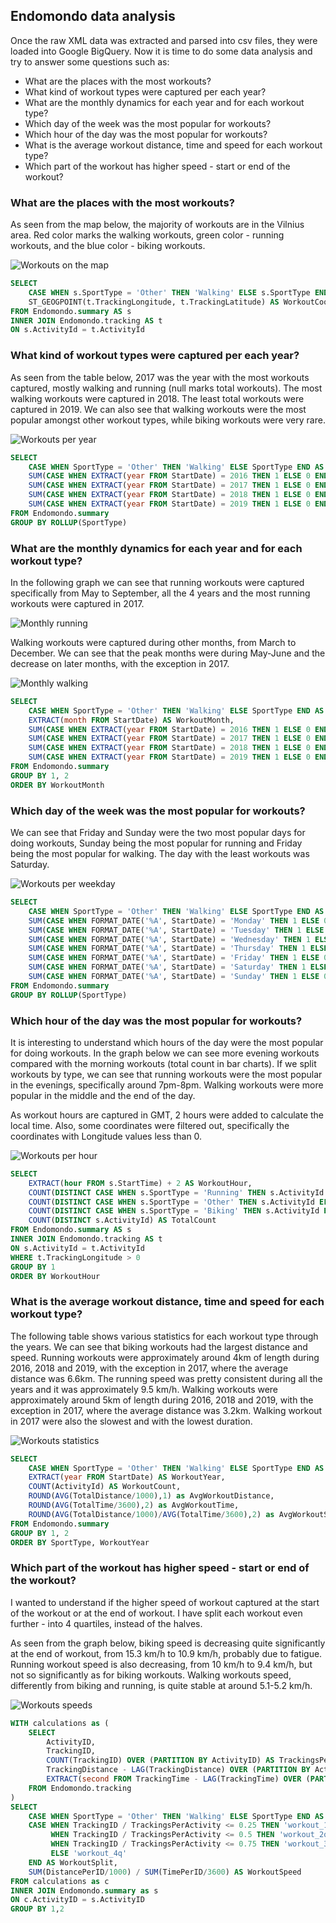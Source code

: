 
## Endomondo data analysis

Once the raw XML data was extracted and parsed into csv files, they were loaded into Google BigQuery. Now it is time to do some data analysis and try to answer some questions such as:
- What are the places with the most workouts?
- What kind of workout types were captured per each year?
- What are the monthly dynamics for each year and for each workout type?
- Which day of the week was the most popular for workouts?
- Which hour of the day was the most popular for workouts?
- What is the average workout distance, time and speed for each workout type?
- Which part of the workout has higher speed - start or end of the workout?

### What are the places with the most workouts?

As seen from the map below, the majority of workouts are in the Vilnius area. Red color marks the walking workouts, green color - running workouts, and the blue color - biking workouts.

![Workouts on the map](outputs/workouts_map.jpg)

```sql
SELECT
    CASE WHEN s.SportType = 'Other' THEN 'Walking' ELSE s.SportType END AS SportType,
    ST_GEOGPOINT(t.TrackingLongitude, t.TrackingLatitude) AS WorkoutCoord
FROM Endomondo.summary AS s
INNER JOIN Endomondo.tracking AS t
ON s.ActivityId = t.ActivityId
```

### What kind of workout types were captured per each year?

As seen from the table below, 2017 was the year with the most workouts captured, mostly walking and running (null marks total workouts). The most walking workouts were captured in 2018. The least total workouts were captured in 2019. We can also see that walking workouts were the most popular amongst other workout types, while biking workouts were very rare.

![Workouts per year](outputs/workouts_per_year.jpg)

```sql
SELECT
    CASE WHEN SportType = 'Other' THEN 'Walking' ELSE SportType END AS SportType,
    SUM(CASE WHEN EXTRACT(year FROM StartDate) = 2016 THEN 1 ELSE 0 END) AS year_2016,
    SUM(CASE WHEN EXTRACT(year FROM StartDate) = 2017 THEN 1 ELSE 0 END) AS year_2017,
    SUM(CASE WHEN EXTRACT(year FROM StartDate) = 2018 THEN 1 ELSE 0 END) AS year_2018,
    SUM(CASE WHEN EXTRACT(year FROM StartDate) = 2019 THEN 1 ELSE 0 END) AS year_2019
FROM Endomondo.summary
GROUP BY ROLLUP(SportType)
```

### What are the monthly dynamics for each year and for each workout type?

In the following graph we can see that running workouts were captured specifically from May to September, all the 4 years and the most running workouts were captured in 2017.

![Monthly running](outputs/monthly_running.jpg)

Walking workouts were captured during other months, from March to December. We can see that the peak months were during May-June and the decrease on later months, with the exception in 2017.

![Monthly walking](outputs/monthly_walking.jpg)

```sql
SELECT
    CASE WHEN SportType = 'Other' THEN 'Walking' ELSE SportType END AS SportType,
    EXTRACT(month FROM StartDate) AS WorkoutMonth,
    SUM(CASE WHEN EXTRACT(year FROM StartDate) = 2016 THEN 1 ELSE 0 END) AS workouts_2016,
    SUM(CASE WHEN EXTRACT(year FROM StartDate) = 2017 THEN 1 ELSE 0 END) AS workouts_2017,
    SUM(CASE WHEN EXTRACT(year FROM StartDate) = 2018 THEN 1 ELSE 0 END) AS workouts_2018,
    SUM(CASE WHEN EXTRACT(year FROM StartDate) = 2019 THEN 1 ELSE 0 END) AS workouts_2019
FROM Endomondo.summary
GROUP BY 1, 2
ORDER BY WorkoutMonth
```

### Which day of the week was the most popular for workouts?

We can see that Friday and Sunday were the two most popular days for doing workouts, Sunday being the most popular for running and Friday being the most popular for walking. The day with the least workouts was Saturday.

![Workouts per weekday](outputs/workouts_per_weekday.jpg)

```sql
SELECT
    CASE WHEN SportType = 'Other' THEN 'Walking' ELSE SportType END AS SportType,
    SUM(CASE WHEN FORMAT_DATE('%A', StartDate) = 'Monday' THEN 1 ELSE 0 END) AS Monday,
    SUM(CASE WHEN FORMAT_DATE('%A', StartDate) = 'Tuesday' THEN 1 ELSE 0 END) AS Tuesday,
    SUM(CASE WHEN FORMAT_DATE('%A', StartDate) = 'Wednesday' THEN 1 ELSE 0 END) AS Wednesday,
    SUM(CASE WHEN FORMAT_DATE('%A', StartDate) = 'Thursday' THEN 1 ELSE 0 END) AS Thursday,
    SUM(CASE WHEN FORMAT_DATE('%A', StartDate) = 'Friday' THEN 1 ELSE 0 END) AS Friday,
    SUM(CASE WHEN FORMAT_DATE('%A', StartDate) = 'Saturday' THEN 1 ELSE 0 END) AS Saturday,
    SUM(CASE WHEN FORMAT_DATE('%A', StartDate) = 'Sunday' THEN 1 ELSE 0 END) AS Sunday
FROM Endomondo.summary
GROUP BY ROLLUP(SportType)
```

### Which hour of the day was the most popular for workouts?

It is interesting to understand which hours of the day were the most popular for doing workouts. In the graph below we can see more evening workouts compared with the morning workouts (total count in bar charts). If we split workouts by type, we can see that running workouts were the most popular in the evenings, specifically around 7pm-8pm. Walking workouts were more popular in the middle and the end of the day.

As workout hours are captured in GMT, 2 hours were added to calculate the local time. Also, some coordinates were filtered out, specifically the coordinates with Longitude values less than 0.

![Workouts per hour](outputs/workouts_per_hour.jpg)

```sql
SELECT
    EXTRACT(hour FROM s.StartTime) + 2 AS WorkoutHour,
    COUNT(DISTINCT CASE WHEN s.SportType = 'Running' THEN s.ActivityId ELSE NULL END) AS RunningCount,
    COUNT(DISTINCT CASE WHEN s.SportType = 'Other' THEN s.ActivityId ELSE NULL END) AS WalkingCount,
    COUNT(DISTINCT CASE WHEN s.SportType = 'Biking' THEN s.ActivityId ELSE NULL END) AS BikingCount,
    COUNT(DISTINCT s.ActivityId) AS TotalCount
FROM Endomondo.summary AS s
INNER JOIN Endomondo.tracking AS t
ON s.ActivityId = t.ActivityId
WHERE t.TrackingLongitude > 0
GROUP BY 1
ORDER BY WorkoutHour
```

### What is the average workout distance, time and speed for each workout type?

The following table shows various statistics for each workout type through the years. We can see that biking workouts had the largest distance and speed. Running workouts were approximately around 4km of length during 2016, 2018 and 2019, with the exception in 2017, where the average distance was 6.6km. The running speed was pretty consistent during all the years and it was approximately 9.5 km/h. Walking workouts were approximately around 5km of length during 2016, 2018 and 2019, with the exception in 2017, where the average distance was 3.2km. Walking workout in 2017 were also the slowest and with the lowest duration.

![Workouts statistics](outputs/workouts_statistics.jpg)

```sql
SELECT
    CASE WHEN SportType = 'Other' THEN 'Walking' ELSE SportType END AS SportType,
    EXTRACT(year FROM StartDate) AS WorkoutYear,
    COUNT(ActivityId) AS WorkoutCount,
    ROUND(AVG(TotalDistance/1000),1) as AvgWorkoutDistance,
    ROUND(AVG(TotalTime/3600),2) as AvgWorkoutTime,
    ROUND(AVG(TotalDistance/1000)/AVG(TotalTime/3600),2) as AvgWorkoutSpeed
FROM Endomondo.summary
GROUP BY 1, 2
ORDER BY SportType, WorkoutYear
```

### Which part of the workout has higher speed - start or end of the workout?

I wanted to understand if the higher speed of workout captured at the start of the workout or at the end of workout. I have split each workout even further - into 4 quartiles, instead of the halves.

As seen from the graph below, biking speed is decreasing quite significantly at the end of workout, from 15.3 km/h to 10.9 km/h, probably due to fatigue. Running workout speed is also decreasing, from 10 km/h to 9.4 km/h, but not so significantly as for biking workouts. Walking workouts speed, differently from biking and running, is quite stable at around 5.1-5.2 km/h.

![Workouts speeds](outputs/workouts_speeds.jpg)

```sql
WITH calculations as (
    SELECT
        ActivityID,
        TrackingID,
        COUNT(TrackingID) OVER (PARTITION BY ActivityID) AS TrackingsPerActivity,
        TrackingDistance - LAG(TrackingDistance) OVER (PARTITION BY ActivityID ORDER BY TrackingID) AS DistancePerID,
        EXTRACT(second FROM TrackingTime - LAG(TrackingTime) OVER (PARTITION BY ActivityID ORDER BY TrackingID)) AS TimePerID
    FROM Endomondo.tracking
)
SELECT
    CASE WHEN SportType = 'Other' THEN 'Walking' ELSE SportType END AS WorkoutType,
    CASE WHEN TrackingID / TrackingsPerActivity <= 0.25 THEN 'workout_1q'
         WHEN TrackingID / TrackingsPerActivity <= 0.5 THEN 'workout_2q'
         WHEN TrackingID / TrackingsPerActivity <= 0.75 THEN 'workout_3q'
         ELSE 'workout_4q'
    END AS WorkoutSplit,
    SUM(DistancePerID/1000) / SUM(TimePerID/3600) AS WorkoutSpeed
FROM calculations as c
INNER JOIN Endomondo.summary as s
ON c.ActivityID = s.ActivityID
GROUP BY 1,2
```
